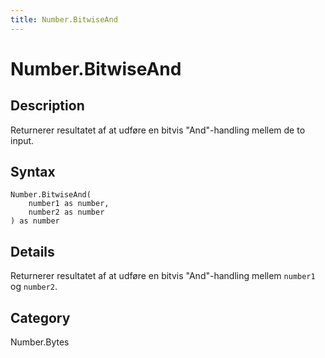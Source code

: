 ```yaml
---
title: Number.BitwiseAnd
---
```


# Number.BitwiseAnd


## Description

Returnerer resultatet af at udføre en bitvis &#34;And&#34;-handling mellem de to input.


## Syntax

```powerquery
Number.BitwiseAnd(
    number1 as number,
    number2 as number
) as number
```


## Details

Returnerer resultatet af at udføre en bitvis "And"-handling mellem <code>number1</code> og <code>number2</code>.



## Category
Number.Bytes
